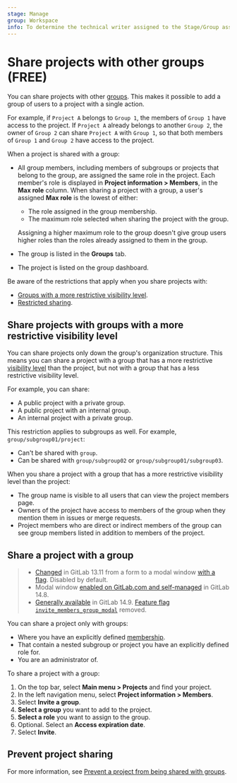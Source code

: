 ```yaml
---
stage: Manage
group: Workspace
info: To determine the technical writer assigned to the Stage/Group associated with this page, see https://about.gitlab.com/handbook/product/ux/technical-writing/#assignments
---
```


# Share projects with other groups **(FREE)**

You can share projects with other [groups](../../group/index.md). This makes it
possible to add a group of users to a project with a single action.

For example, if `Project A` belongs to `Group 1`, the members of `Group 1` have access to the project.
If `Project A` already belongs to another `Group 2`, the owner of `Group 2` can share `Project A`
with `Group 1`, so that both members of `Group 1` and `Group 2` have access to the project.

When a project is shared with a group:

- All group members, including members of subgroups or projects that belong to the group,
  are assigned the same role in the project.
  Each member's role is displayed in **Project information > Members**, in the **Max role** column.
  When sharing a project with a group, a user's assigned **Max role** is the lowest
  of either:

  - The role assigned in the group membership.
  - The maximum role selected when sharing the project with the group.

  Assigning a higher maximum role to the group doesn't give group users higher roles than
  the roles already assigned to them in the group.
- The group is listed in the **Groups** tab.
- The project is listed on the group dashboard.

Be aware of the restrictions that apply when you share projects with:

- [Groups with a more restrictive visibility level](#share-projects-with-groups-with-a-more-restrictive-visibility-level).
- [Restricted sharing](#prevent-project-sharing).

## Share projects with groups with a more restrictive visibility level

You can share projects only down the group's organization structure.
This means you can share a project with a group that has a more restrictive
[visibility level](../../public_access.md#project-and-group-visibility) than the project,
but not with a group that has a less restrictive visibility level.

For example, you can share:

- A public project with a private group.
- A public project with an internal group.
- An internal project with a private group.

This restriction applies to subgroups as well. For example, `group/subgroup01/project`:

- Can't be shared with `group`.
- Can be shared with `group/subgroup02` or `group/subgroup01/subgroup03`.

When you share a project with a group that has a more restrictive visibility level than the project:

- The group name is visible to all users that can view the project members page.
- Owners of the project have access to members of the group when they mention them in issues or merge requests.
- Project members who are direct or indirect members of the group can see
group members listed in addition to members of the project.

## Share a project with a group

> - [Changed](https://gitlab.com/gitlab-org/gitlab/-/issues/247208) in GitLab 13.11 from a form to a modal
    window [with a flag](../../feature_flags.md). Disabled by default.
> - Modal window [enabled on GitLab.com and self-managed](https://gitlab.com/gitlab-org/gitlab/-/issues/247208)
    in GitLab 14.8.
> - [Generally available](https://gitlab.com/gitlab-org/gitlab/-/issues/352526) in GitLab 14.9.
    [Feature flag `invite_members_group_modal`](https://gitlab.com/gitlab-org/gitlab/-/issues/352526) removed.

You can share a project only with groups:

- Where you have an explicitly defined [membership](index.md).
- That contain a nested subgroup or project you have an explicitly defined role for.
- You are an administrator of.

To share a project with a group:

1. On the top bar, select **Main menu > Projects** and find your project.
1. In the left navigation menu, select **Project information > Members**.
1. Select **Invite a group**.
1. **Select a group** you want to add to the project.
1. **Select a role** you want to assign to the group.
1. Optional. Select an **Access expiration date**.
1. Select **Invite**.

## Prevent project sharing

For more information, see [Prevent a project from being shared with groups](../../group/access_and_permissions.md#prevent-a-project-from-being-shared-with-groups).
